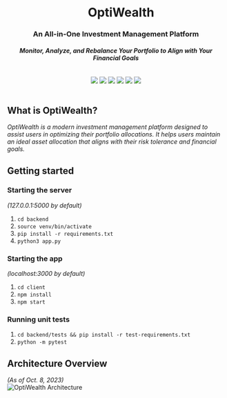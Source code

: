 <div align="center">
    <div id="user-content-toc">
      <ul>
          <summary><h1 style="display: inline-block; margin-bottom:0px">OptiWealth</h1></summary>
      </ul>
    </div>
    <h3>An All-in-One Investment Management Platform</h3>
    <h4><i>Monitor, Analyze, and Rebalance Your Portfolio to Align with Your Financial Goals</i></h4>
    <br>
    <img src="https://img.shields.io/badge/react-%2320232a.svg?style=for-the-badge&logo=react&logoColor=%2361DAFB"/>
    <img src="https://img.shields.io/badge/Typescript-%2320232a.svg?style=for-the-badge&logo=typescript&logoColor=blue"/>
    <img src="https://img.shields.io/badge/Flask-%23404d59.svg?style=for-the-badge&logo=flask&logoColor=white"/>
    <img src="https://img.shields.io/badge/PostgreSQL-336791?style=for-the-badge&logo=postgresql&logoColor=white"/>
    <img src="https://img.shields.io/badge/Firebase-039BE5?style=for-the-badge&logo=Firebase&logoColor=white"/>
    <img src="https://img.shields.io/badge/tailwindcss-%2338B2AC.svg?style=for-the-badge&logo=tailwind-css&logoColor=white"/>
    <br><br>
</div>


## What is OptiWealth?
*OptiWealth is a modern investment management platform designed to assist users in optimizing their portfolio allocations. It helps users maintain an ideal asset allocation that aligns with their risk tolerance and financial goals.*

## Getting started
### Starting the server
_(127.0.0.1:5000 by default)_
1. `cd backend`
1. `source venv/bin/activate`
1. `pip install -r requirements.txt`
1. `python3 app.py`

### Starting the app
_(localhost:3000 by default)_
1. `cd client`
1. `npm install`
1. `npm start`

### Running unit tests
1. `cd backend/tests && pip install -r test-requirements.txt`
1. `python -m pytest`

## Architecture Overview
_(As of Oct. 8, 2023)_
<picture>
  <source media="(prefers-color-scheme: dark)" srcset="https://github.com/ericcxie/OptiWealth/assets/66566975/7af25ed5-41a8-43b2-a674-aae10d32d98c">  
  <source media="(prefers-color-scheme: light)" srcset="https://github.com/ericcxie/OptiWealth/assets/66566975/6093f3a0-806b-4c87-afca-a10300b5b9d6">
  <img alt="OptiWealth Architecture" src="https://github.com/ericcxie/OptiWealth/assets/66566975/7af25ed5-41a8-43b2-a674-aae10d32d98c">
</picture>





